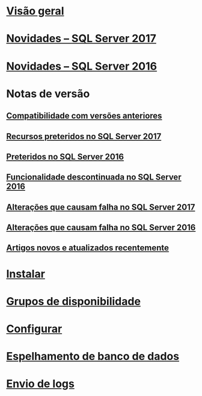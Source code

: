 # [Visão geral](sql-server-database-engine-overview.md) 

# [Novidades – SQL Server 2017](whats-new-in-sql-server-2017.md)  
# [Novidades – SQL Server 2016](whats-new-in-sql-server-2016.md) 


# Notas de versão
## [Compatibilidade com versões anteriores](sql-server-database-engine-backward-compatibility.md)
## [Recursos preteridos no SQL Server 2017](deprecated-database-engine-features-in-sql-server-2017.md)  
## [Preteridos no SQL Server 2016](deprecated-database-engine-features-in-sql-server-2016.md)  
## [Funcionalidade descontinuada no SQL Server 2016](discontinued-database-engine-functionality-in-sql-server-2016.md)  
## [Alterações que causam falha no SQL Server 2017](breaking-changes-to-database-engine-features-in-sql-server-2017.md)  
## [Alterações que causam falha no SQL Server 2016](breaking-changes-to-database-engine-features-in-sql-server-2016.md)  
## [Artigos novos e atualizados recentemente](new-updated-database-engine.md)

# [Instalar](../database-engine/install-windows/installation-for-sql-server-2016.md)
# [Grupos de disponibilidade](../database-engine/availability-groups/windows/overview-of-always-on-availability-groups-sql-server.md)
# [Configurar](../database-engine/configure-windows/configure-database-engine-instances-sql-server.md)
# [Espelhamento de banco de dados](../database-engine/database-mirroring/the-database-mirroring-endpoint-sql-server.md)
# [Envio de logs](../database-engine/log-shipping/about-log-shipping-sql-server.md)
